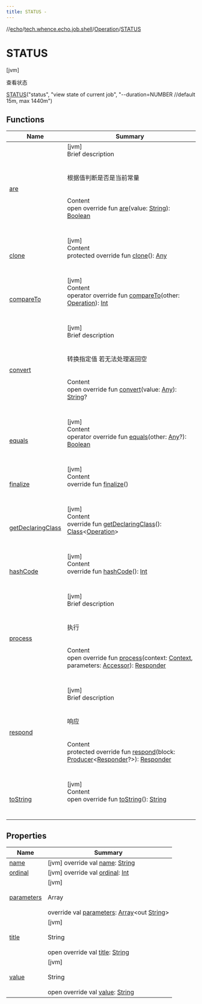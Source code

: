 ```yaml
---
title: STATUS -
---
```

//[echo](../../../index.md)/[tech.whence.echo.job.shell](../../index.md)/[Operation](../index.md)/[STATUS](index.md)



# STATUS  
 [jvm] 

查看状态

[STATUS](index.md)("status", "view state of current job", "--duration=NUMBER //default 15m, max 1440m")  
  
   


## Functions  
  
|  Name|  Summary| 
|---|---|
| [are](../../../tech.whence.echo.container.constant/-string-const/are.md)| [jvm]  <br>Brief description  <br><br><br>根据值判断是否是当前常量<br><br>  <br>Content  <br>open override fun [are](../../../tech.whence.echo.container.constant/-string-const/are.md)(value: [String](https://kotlinlang.org/api/latest/jvm/stdlib/kotlin/-string/index.html)): [Boolean](https://kotlinlang.org/api/latest/jvm/stdlib/kotlin/-boolean/index.html)  <br><br><br>
| [clone](../../../tech.whence.echo.webclient.response/-response-mocker/-purpose/-p-a-r-s-e-d/index.md#kotlin/Enum/clone/#/PointingToDeclaration/)| [jvm]  <br>Content  <br>protected override fun [clone](../../../tech.whence.echo.webclient.response/-response-mocker/-purpose/-p-a-r-s-e-d/index.md#kotlin/Enum/clone/#/PointingToDeclaration/)(): [Any](https://kotlinlang.org/api/latest/jvm/stdlib/kotlin/-any/index.html)  <br><br><br>
| [compareTo](../-c-o-n-f-i-g-u-r-e/index.md#kotlin/Enum/compareTo/#tech.whence.echo.job.shell.Operation/PointingToDeclaration/)| [jvm]  <br>Content  <br>operator override fun [compareTo](../-c-o-n-f-i-g-u-r-e/index.md#kotlin/Enum/compareTo/#tech.whence.echo.job.shell.Operation/PointingToDeclaration/)(other: [Operation](../index.md)): [Int](https://kotlinlang.org/api/latest/jvm/stdlib/kotlin/-int/index.html)  <br><br><br>
| [convert](../../../tech.whence.echo.container.constant/-string-const/convert.md)| [jvm]  <br>Brief description  <br><br><br>转换指定值 若无法处理返回空<br><br>  <br>Content  <br>open override fun [convert](../../../tech.whence.echo.container.constant/-string-const/convert.md)(value: [Any](https://kotlinlang.org/api/latest/jvm/stdlib/kotlin/-any/index.html)): [String](https://kotlinlang.org/api/latest/jvm/stdlib/kotlin/-string/index.html)?  <br><br><br>
| [equals](../../../tech.whence.echo.webclient.response/-response-mocker/-purpose/-p-a-r-s-e-d/index.md#kotlin/Enum/equals/#kotlin.Any?/PointingToDeclaration/)| [jvm]  <br>Content  <br>operator override fun [equals](../../../tech.whence.echo.webclient.response/-response-mocker/-purpose/-p-a-r-s-e-d/index.md#kotlin/Enum/equals/#kotlin.Any?/PointingToDeclaration/)(other: [Any](https://kotlinlang.org/api/latest/jvm/stdlib/kotlin/-any/index.html)?): [Boolean](https://kotlinlang.org/api/latest/jvm/stdlib/kotlin/-boolean/index.html)  <br><br><br>
| [finalize](../../../tech.whence.echo.webclient.response/-response-mocker/-purpose/-p-a-r-s-e-d/index.md#kotlin/Enum/finalize/#/PointingToDeclaration/)| [jvm]  <br>Content  <br>override fun [finalize](../../../tech.whence.echo.webclient.response/-response-mocker/-purpose/-p-a-r-s-e-d/index.md#kotlin/Enum/finalize/#/PointingToDeclaration/)()  <br><br><br>
| [getDeclaringClass](../../../tech.whence.echo.webclient.response/-response-mocker/-purpose/-p-a-r-s-e-d/index.md#kotlin/Enum/getDeclaringClass/#/PointingToDeclaration/)| [jvm]  <br>Content  <br>override fun [getDeclaringClass](../../../tech.whence.echo.webclient.response/-response-mocker/-purpose/-p-a-r-s-e-d/index.md#kotlin/Enum/getDeclaringClass/#/PointingToDeclaration/)(): [Class](https://docs.oracle.com/javase/8/docs/api/java/lang/Class.html)<[Operation](../index.md)>  <br><br><br>
| [hashCode](../../../tech.whence.echo.webclient.response/-response-mocker/-purpose/-p-a-r-s-e-d/index.md#kotlin/Enum/hashCode/#/PointingToDeclaration/)| [jvm]  <br>Content  <br>override fun [hashCode](../../../tech.whence.echo.webclient.response/-response-mocker/-purpose/-p-a-r-s-e-d/index.md#kotlin/Enum/hashCode/#/PointingToDeclaration/)(): [Int](https://kotlinlang.org/api/latest/jvm/stdlib/kotlin/-int/index.html)  <br><br><br>
| [process](process.md)| [jvm]  <br>Brief description  <br><br><br>执行<br><br>  <br>Content  <br>open override fun [process](process.md)(context: [Context](../../-context/index.md), parameters: [Accessor](../../../tech.whence.echo.container.accessor/-accessor/index.md)): [Responder](../../-responder/index.md)  <br><br><br>
| [respond](../-c-o-n-f-i-g-u-r-e/index.md#tech.whence.echo.job.shell/Operation/respond/#tech.whence.echo.function.Producer[tech.whence.echo.job.shell.Responder?]/PointingToDeclaration/)| [jvm]  <br>Brief description  <br><br><br>响应<br><br>  <br>Content  <br>protected override fun [respond](../-c-o-n-f-i-g-u-r-e/index.md#tech.whence.echo.job.shell/Operation/respond/#tech.whence.echo.function.Producer[tech.whence.echo.job.shell.Responder?]/PointingToDeclaration/)(block: [Producer](../../../tech.whence.echo.function/-producer/index.md)<[Responder](../../-responder/index.md)?>): [Responder](../../-responder/index.md)  <br><br><br>
| [toString](../../../tech.whence.echo.webclient.response/-response-mocker/-purpose/-p-a-r-s-e-d/index.md#kotlin/Enum/toString/#/PointingToDeclaration/)| [jvm]  <br>Content  <br>open override fun [toString](../../../tech.whence.echo.webclient.response/-response-mocker/-purpose/-p-a-r-s-e-d/index.md#kotlin/Enum/toString/#/PointingToDeclaration/)(): [String](https://kotlinlang.org/api/latest/jvm/stdlib/kotlin/-string/index.html)  <br><br><br>


## Properties  
  
|  Name|  Summary| 
|---|---|
| [name](index.md#tech.whence.echo.job.shell/Operation.STATUS/name/#/PointingToDeclaration/)|  [jvm] override val [name](index.md#tech.whence.echo.job.shell/Operation.STATUS/name/#/PointingToDeclaration/): [String](https://kotlinlang.org/api/latest/jvm/stdlib/kotlin/-string/index.html)   <br>
| [ordinal](index.md#tech.whence.echo.job.shell/Operation.STATUS/ordinal/#/PointingToDeclaration/)|  [jvm] override val [ordinal](index.md#tech.whence.echo.job.shell/Operation.STATUS/ordinal/#/PointingToDeclaration/): [Int](https://kotlinlang.org/api/latest/jvm/stdlib/kotlin/-int/index.html)   <br>
| [parameters](index.md#tech.whence.echo.job.shell/Operation.STATUS/parameters/#/PointingToDeclaration/)|  [jvm] <br><br>Array<out String><br><br>override val [parameters](index.md#tech.whence.echo.job.shell/Operation.STATUS/parameters/#/PointingToDeclaration/): [Array](https://kotlinlang.org/api/latest/jvm/stdlib/kotlin/-array/index.html)<out [String](https://kotlinlang.org/api/latest/jvm/stdlib/kotlin/-string/index.html)>   <br>
| [title](index.md#tech.whence.echo.job.shell/Operation.STATUS/title/#/PointingToDeclaration/)|  [jvm] <br><br>String<br><br>open override val [title](index.md#tech.whence.echo.job.shell/Operation.STATUS/title/#/PointingToDeclaration/): [String](https://kotlinlang.org/api/latest/jvm/stdlib/kotlin/-string/index.html)   <br>
| [value](index.md#tech.whence.echo.job.shell/Operation.STATUS/value/#/PointingToDeclaration/)|  [jvm] <br><br>String<br><br>open override val [value](index.md#tech.whence.echo.job.shell/Operation.STATUS/value/#/PointingToDeclaration/): [String](https://kotlinlang.org/api/latest/jvm/stdlib/kotlin/-string/index.html)   <br>

